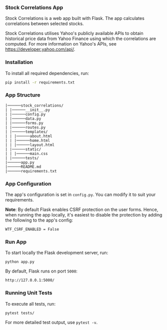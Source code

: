 ### Stock Correlations App
Stock Correlations is a web app built with Flask. The app calculates correlations between selected stocks.

Stock Correlations utilises Yahoo's publicly available APIs to obtain historical price data from Yahoo Finance using 
which the correlations are computed. For more information on Yahoo's APIs, see https://developer.yahoo.com/api/.

### Installation

To install all required dependencies, run:
```bash
pip install -r requirements.txt
```

### App Structure

```
|──────stock_correlations/
| |──────__init__.py
| |──────config.py
| |──────data.py
| |──────forms.py
| |──────routes.py
| |──────templates/
| | |──────about.html
| | |──────home.html
| | |──────layout.html
| |──────static/
| | |──────main.css
| |──────tests/
|──────app.py
|──────README.md
|──────requirements.txt
```

### App Configuration
The app's configuration is set in `config.py`. You can modify it to suit your requirements.

**Note**: By default Flask enables CSRF protection on the user forms. Hence, when running the app locally, it's easiest
to disable the protection by adding the following to the app's config:
```
WTF_CSRF_ENABLED = False
```

### Run App

To start locally the Flask development server, run:
```
python app.py
```

By default, Flask runs on port `5000`:
```
http://127.0.0.1:5000/
```

### Running Unit Tests

To execute all tests, run:
```
pytest tests/
```

For more detailed test output, use `pytest -v`.
